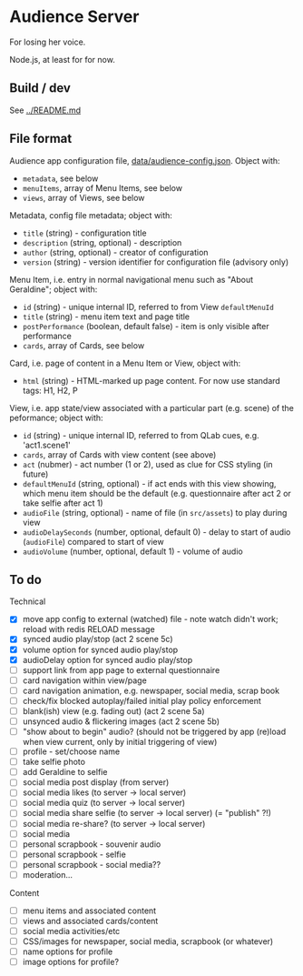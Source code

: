 # Audience Server

For losing her voice.

Node.js, at least for for now.

## Build / dev

See [../README.md](../README.md)

## File format

Audience app configuration file, [data/audience-config.json](data/audience-config.json).
Object with:
- `metadata`, see below
- `menuItems`, array of Menu Items, see below
- `views`, array of Views, see below

Metadata, config file metadata; object with:
- `title` (string) - configuration title
- `description` (string, optional) - description
- `author` (string, optional) - creator of configuration
- `version` (string) - version identifier for configuration file (advisory only)

Menu Item, i.e. entry in normal navigational menu such as "About Geraldine"; object with:
- `id` (string) - unique internal ID, referred to from View `defaultMenuId`
- `title` (string) - menu item text and page title
- `postPerformance` (boolean, default false) - item is only visible after performance
- `cards`, array of Cards, see below

Card, i.e. page of content in a Menu Item or View, object with:
- `html` (string) - HTML-marked up page content. For now use standard tags: H1, H2, P

View, i.e. app state/view associated with a particular part (e.g. scene) of the peformance; object with:
- `id` (string) - unique internal ID, referred to from QLab cues, e.g. 'act1.scene1'
- `cards`, array of Cards with view content (see above)
- `act` (nubmer) - act number (1 or 2), used as clue for CSS styling (in future)
- `defaultMenuId` (string, optional) - if act ends with this view showing, which menu item should be the default (e.g. questionnaire after act 2 or take selfie after act 1)
- `audioFile` (string, optional) - name of file (in `src/assets`) to play during view
- `audioDelaySeconds` (number, optional, default 0) - delay to start of audio (`audioFile`) compared to start of view
- `audioVolume` (number, optional, default 1) - volume of audio

## To do

Technical

- [x] move app config to external (watched) file - note watch didn't work; reload with redis RELOAD message
- [x] synced audio play/stop (act 2 scene 5c)
- [x] volume option for synced audio play/stop 
- [x] audioDelay option for synced audio play/stop 
- [ ] support link from app page to external questionnaire
- [ ] card navigation within view/page
- [ ] card navigation animation, e.g. newspaper, social media, scrap book
- [ ] check/fix blocked autoplay/failed initial play policy enforcement
- [ ] blank(ish) view (e.g. fading out) (act 2 scene 5a)
- [ ] unsynced audio & flickering images (act 2 scene 5b)
- [ ] "show about to begin" audio? (should not be triggered by app (re)load when view current, only by initial triggering of view)
- [ ] profile - set/choose name
- [ ] take selfie photo 
- [ ] add Geraldine to selfie
- [ ] social media post display (from server)
- [ ] social media likes (to server -> local server)
- [ ] social media quiz (to server -> local server)
- [ ] social media share selfie (to server -> local server) (= "publish" ?!)
- [ ] social media re-share? (to server -> local server)
- [ ] social media 
- [ ] personal scrapbook - souvenir audio
- [ ] personal scrapbook - selfie
- [ ] personal scrapbook - social media??
- [ ] moderation...

Content

- [ ] menu items and associated content
- [ ] views and associated cards/content
- [ ] social media activities/etc
- [ ] CSS/images for newspaper, social media, scrapbook (or whatever)
- [ ] name options for profile
- [ ] image options for profile?
